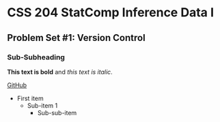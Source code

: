 # CSS 204 StatComp Inference Data I  
## Problem Set #1: Version Control 
### Sub-Subheading 

**This text is bold** and _this text is italic_.

[GitHub](https://github.com)

- First item  
  - Sub-item 1  
    - Sub-sub-item  

